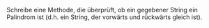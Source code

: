 Schreibe eine Methode, die überprüft, ob ein gegebener String ein Palindrom ist (d.h. ein String, der vorwärts und rückwärts gleich ist).
